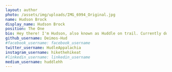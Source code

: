 ```yaml
---
layout: author
photo: /assets/img/uploads/IMG_6994_Original.jpg
name: Hudson Brock
display_name: Hudson Brock
position: The One
bio: Hey there! I'm Hudson, also known as Huddle on trail. Currently done with my hike and updating the blog!
github_username: Deimos-Hud
#facebook_username: facebook_username
twitter_username: HudleAppalachia
instagram_username: hikethehikeat
#linkedin_username: linkedin_username
medium_username: huddlehh
---
```


